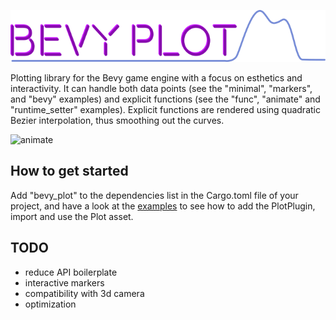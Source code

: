 
![logo](bevy_plot_log.png)

Plotting library for the Bevy game engine with a focus on esthetics and interactivity. It can handle both data points (see the "minimal", "markers", and "bevy" examples) and explicit functions (see the "func", "animate" and "runtime_setter" examples). Explicit functions are rendered using quadratic Bezier interpolation, thus smoothing out the curves.

![animate](stiched.gif)

## How to get started

Add "bevy_plot" to the dependencies list in the Cargo.toml file of your project, and have a look at the [examples](https://github.com/eliotbo/bevy_plot/tree/main/examples) to see how to add the PlotPlugin, import and use the Plot asset.

## TODO

- reduce API boilerplate
- interactive markers
- compatibility with 3d camera
- optimization
